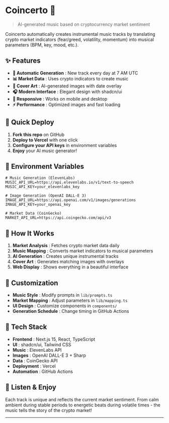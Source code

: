 # Coincerto 🎵

> AI-generated music based on cryptocurrency market sentiment

Coincerto automatically creates instrumental music tracks by translating crypto market indicators (fear/greed, volatility, momentum) into musical parameters (BPM, key, mood, etc.).

## ✨ Features

- **🎵 Automatic Generation** : New track every day at 7 AM UTC
- **📊 Market Data** : Uses crypto indicators to create music
- **🎨 Cover Art** : AI-generated images with date overlay
- **🎧 Modern Interface** : Elegant design with shadcn/ui
- **📱 Responsive** : Works on mobile and desktop
- **⚡ Performance** : Optimized images and fast loading

## 🚀 Quick Deploy

1. **Fork this repo** on GitHub
2. **Deploy to Vercel** with one click
3. **Configure your API keys** in environment variables
4. **Enjoy** your AI music generator!

## 🔧 Environment Variables

```env
# Music Generation (ElevenLabs)
MUSIC_API_URL=https://api.elevenlabs.io/v1/text-to-speech
MUSIC_API_KEY=your_elevenlabs_key

# Image Generation (OpenAI DALL-E 3)
IMAGE_API_URL=https://api.openai.com/v1/images/generations
IMAGE_API_KEY=your_openai_key

# Market Data (CoinGecko)
MARKET_API_URL=https://api.coingecko.com/api/v3
```

## 🎯 How It Works

1. **Market Analysis** : Fetches crypto market data daily
2. **Music Mapping** : Converts market indicators to musical parameters
3. **AI Generation** : Creates unique instrumental tracks
4. **Cover Art** : Generates matching images with overlays
5. **Web Display** : Shows everything in a beautiful interface

## 🎨 Customization

- **Music Style** : Modify prompts in `lib/prompts.ts`
- **Market Mapping** : Adjust parameters in `lib/mapping.ts`
- **UI Design** : Customize components in `components/`
- **Generation Schedule** : Change timing in GitHub Actions

## 📱 Tech Stack

- **Frontend** : Next.js 15, React, TypeScript
- **UI** : shadcn/ui, Tailwind CSS
- **Music** : ElevenLabs API
- **Images** : OpenAI DALL-E 3 + Sharp
- **Data** : CoinGecko API
- **Deployment** : Vercel
- **Automation** : GitHub Actions

## 🎵 Listen & Enjoy

Each track is unique and reflects the current market sentiment. From calm ambient during stable periods to energetic beats during volatile times - the music tells the story of the crypto market!

---
